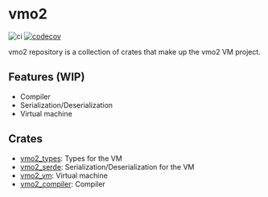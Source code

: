 # vmo2

![ci](https://github.com/sekomer/vmo2/actions/workflows/ci.yml/badge.svg)
[![codecov](https://codecov.io/gh/sekomer/vmo2/branch/main/graph/badge.svg)](https://codecov.io/gh/sekomer/vmo2)

vmo2 repository is a collection of crates that make up the vmo2 VM project.

## Features (WIP)

- Compiler
- Serialization/Deserialization
- Virtual machine

## Crates

- [vmo2_types](./lib/vmo2_types): Types for the VM
- [vmo2_serde](./lib/vmo2_serde): Serialization/Deserialization for the VM
- [vmo2_vm](./lib/vmo2_vm): Virtual machine
- [vmo2_compiler](./lib/vmo2_compiler): Compiler
